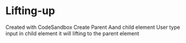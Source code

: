 # Lifting-up
Created with CodeSandbox
Create Parent Aand child element
User type input in child element
it will lifting to the parent element
